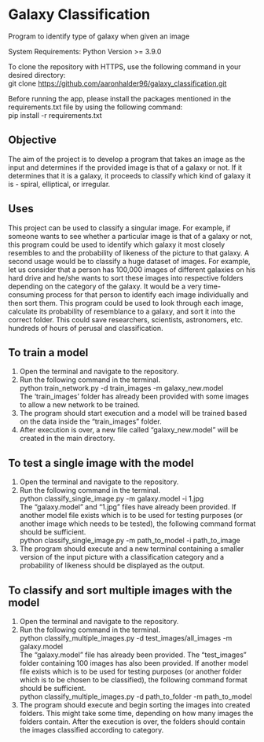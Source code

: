 # Galaxy Classification
Program to identify type of galaxy when given an image

System Requirements: Python Version >= 3.9.0

To clone the repository with HTTPS, use the following command in your desired directory: <br />
git clone https://github.com/aaronhalder96/galaxy_classification.git

Before running the app, please install the packages mentioned in the requirements.txt file by using the following command: <br />
pip install -r requirements.txt

## Objective
The aim of the project is to develop a program that takes an image as the input and determines if the provided image is that of a galaxy or not. If it determines that it is a galaxy, it proceeds to classify which kind of galaxy it is - spiral, elliptical, or irregular.

## Uses
This project can be used to classify a singular image. For example, if someone wants to see whether a particular image is that of a galaxy or not, this program could be used to identify which galaxy it most closely resembles to and the probability of likeness of the picture to that galaxy. A second usage would be to classify a huge dataset of images. For example, let us consider that a person has 100,000 images of different galaxies on his hard drive and he/she wants to sort these images into respective folders depending on the category of the galaxy. It would be a very time-consuming process for that person to identify each image individually and then sort them. This program could be used to look through each image, calculate its probability of resemblance to a galaxy, and sort it into the correct folder. This could save researchers, scientists, astronomers, etc. hundreds of hours of perusal and classification.

## To train a model
1. Open the terminal and navigate to the repository. <br />
2. Run the following command in the terminal. <br />
python train_network.py -d train_images -m galaxy_new.model <br />
The ‘train_images’ folder has already been provided with some images to allow a new network to be trained. <br />
3. The program should start execution and a model will be trained based on the data inside the “train_images” folder.
4. After execution is over, a new file called “galaxy_new.model” will be created in the main directory.

## To test a single image with the model <br />
1. Open the terminal and navigate to the repository. <br />
2. Run the following command in the terminal. <br />
python classify_single_image.py -m galaxy.model -i 1.jpg <br />
The “galaxy.model” and “1.jpg” files have already been provided. If another model file exists which is to be used for testing purposes (or another image which needs to be tested), the following command format should be sufficient. <br />
python classify_single_image.py -m path_to_model -i path_to_image <br />
3. The program should execute and a new terminal containing a smaller version of the input picture with a classification category and a probability of likeness should be displayed as the output.

## To classify and sort multiple images with the model <br />
1. Open the terminal and navigate to the repository. <br />
2. Run the following command in the terminal. <br />
python classify_multiple_images.py -d test_images/all_images -m galaxy.model <br />
The “galaxy.model” file has already been provided. The “test_images” folder containing 100 images has also been provided. If another model file exists which is to be used for testing purposes (or another folder which is to be chosen to be classified), the following
command format should be sufficient. <br />
python classify_multiple_images.py -d path_to_folder -m path_to_model <br />
3. The program should execute and begin sorting the images into created folders. This might take some time, depending on how many images the folders contain. After the execution is over, the folders should contain the images classified according to category.